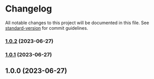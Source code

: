 # Changelog

All notable changes to this project will be documented in this file. See [standard-version](https://github.com/conventional-changelog/standard-version) for commit guidelines.

### [1.0.2](https://github.com/Onlyacat233/quickdrop/compare/v1.0.1...v1.0.2) (2023-06-27)

### [1.0.1](https://github.com/Onlyacat233/quickdrop/compare/v1.0.0...v1.0.1) (2023-06-27)

## 1.0.0 (2023-06-27)
